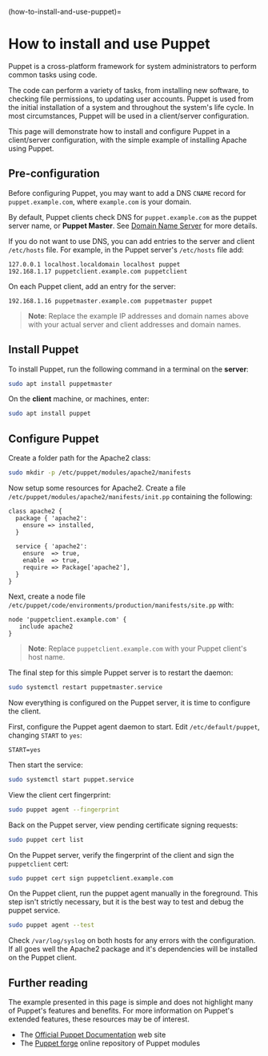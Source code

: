 (how-to-install-and-use-puppet)=
# How to install and use Puppet

Puppet is a cross-platform framework for system administrators to perform common tasks using code.

The code can perform a variety of tasks, from installing new software, to checking file permissions, to updating user accounts. Puppet is used from the initial installation of a system and throughout the system's life cycle. In most circumstances, Puppet will be used in a client/server configuration.

This page will demonstrate how to install and configure Puppet in a client/server configuration, with the simple example of installing Apache using Puppet.

## Pre-configuration

Before configuring Puppet, you may want to add a DNS `CNAME` record for `puppet.example.com`, where `example.com` is your domain.

By default, Puppet clients check DNS for `puppet.example.com` as the puppet server name, or **Puppet Master**. See [Domain Name Server](../docs/how-to/domain-name-service-dns.md) for more details.

If you do not want to use DNS, you can add entries to the server and client `/etc/hosts` file. For example, in the Puppet server's `/etc/hosts` file add:

```text
127.0.0.1 localhost.localdomain localhost puppet
192.168.1.17 puppetclient.example.com puppetclient
```

On each Puppet client, add an entry for the server:

```text
192.168.1.16 puppetmaster.example.com puppetmaster puppet
```

> **Note**:
> Replace the example IP addresses and domain names above with your actual server and client addresses and domain names.

## Install Puppet

To install Puppet, run the following command in a terminal on the **server**:

```bash
sudo apt install puppetmaster
```

On the **client** machine, or machines, enter:

```bash
sudo apt install puppet
```

## Configure Puppet

Create a folder path for the Apache2 class:

```bash
sudo mkdir -p /etc/puppet/modules/apache2/manifests
```

Now setup some resources for Apache2. Create a file `/etc/puppet/modules/apache2/manifests/init.pp` containing the following:

```
class apache2 {
  package { 'apache2':
    ensure => installed,
  }

  service { 'apache2':
    ensure  => true,
    enable  => true,
    require => Package['apache2'],
  }
}
```

Next, create a node file `/etc/puppet/code/environments/production/manifests/site.pp` with:

```
node 'puppetclient.example.com' {
   include apache2
}
```

> **Note**:
> Replace `puppetclient.example.com` with your Puppet client's host name.

The final step for this simple Puppet server is to restart the daemon:

```bash
sudo systemctl restart puppetmaster.service
```

Now everything is configured on the Puppet server, it is time to configure the client.

First, configure the Puppet agent daemon to start. Edit `/etc/default/puppet`, changing `START` to `yes`:

```
START=yes
```

Then start the service:

```bash
sudo systemctl start puppet.service
```

View the client cert fingerprint:

```bash
sudo puppet agent --fingerprint
```

Back on the Puppet server, view pending certificate signing requests:

```bash
sudo puppet cert list
```

On the Puppet server, verify the fingerprint of the client and sign the `puppetclient` cert:

```bash
sudo puppet cert sign puppetclient.example.com
```

On the Puppet client, run the puppet agent manually in the foreground. This step isn't strictly necessary, but it is the best way to test and debug the puppet service.

```bash
sudo puppet agent --test
```

Check `/var/log/syslog` on both hosts for any errors with the configuration. If all goes well the Apache2 package and it's dependencies will be installed on the Puppet client.

## Further reading

The example presented in this page is simple and does not highlight many of Puppet's features and benefits. For more information on Puppet's extended features, these resources may be of interest.

- The [Official Puppet Documentation](http://docs.puppetlabs.com/) web site
- The [Puppet forge](http://forge.puppetlabs.com/) online repository of Puppet modules
